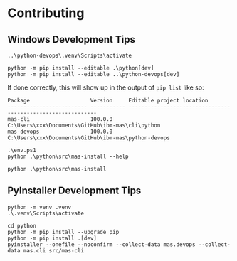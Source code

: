 Contributing
===============================================================================

Windows Development Tips
-------------------------------------------------------------------------------

```
..\python-devops\.venv\Scripts\activate

python -m pip install --editable .\python[dev]
python -m pip install --editable ..\python-devops[dev]
```

If done correctly, this will show up in the output of `pip list` like so:

```
Package                   Version     Editable project location
------------------------- ----------- ------------------------------------------------------------
mas-cli                   100.0.0     C:\Users\xxx\Documents\GitHub\ibm-mas\cli\python
mas-devops                100.0.0     C:\Users\xxx\Documents\GitHub\ibm-mas\python-devops
```


```
.\env.ps1
python .\python\src\mas-install --help

python .\python\src\mas-install
```


PyInstaller Development Tips
-------------------------------------------------------------------------------

```
python -m venv .venv
.\.venv\Scripts\activate

cd python
python -m pip install --upgrade pip
python -m pip install .[dev]
pyinstaller --onefile --noconfirm --collect-data mas.devops --collect-data mas.cli src/mas-cli

```